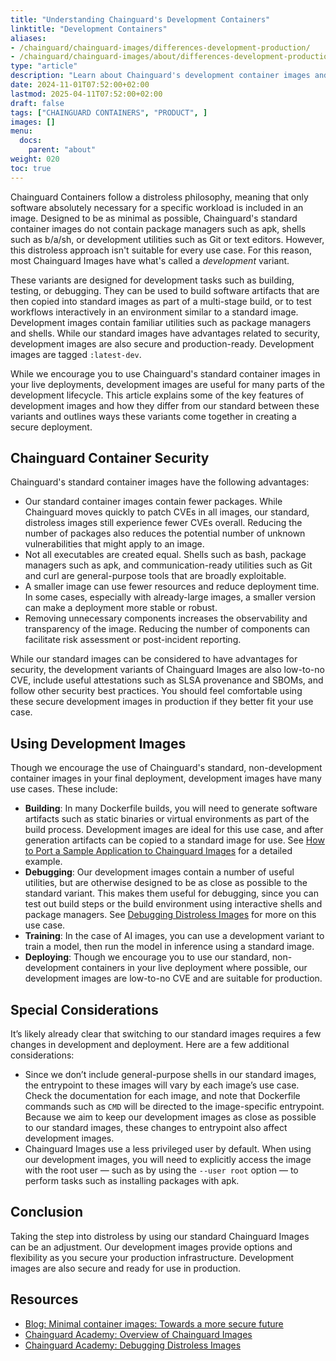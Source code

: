 ```yaml
---
title: "Understanding Chainguard's Development Containers"
linktitle: "Development Containers"
aliases:
- /chainguard/chainguard-images/differences-development-production/
- /chainguard/chainguard-images/about/differences-development-production/
type: "article"
description: "Learn about Chainguard's development container images and how they differ from our standard images."
date: 2024-11-01T07:52:00+02:00
lastmod: 2025-04-11T07:52:00+02:00
draft: false
tags: ["CHAINGUARD CONTAINERS", "PRODUCT", ]
images: []
menu:
  docs:
	parent: "about"
weight: 020
toc: true
---
```


Chainguard Containers follow a distroless philosophy, meaning that only software absolutely necessary for a specific workload is included in an image. Designed to be as minimal as possible, Chainguard's standard container images do not contain package managers such as apk, shells such as b/a/sh, or development utilities such as Git or text editors. However, this distroless approach isn't suitable for every use case. For this reason, most Chainguard Images have what's called a *development* variant.

These variants are designed for development tasks such as building, testing, or debugging. They can be used to build software artifacts that are then copied into standard images as part of a multi-stage build, or to test workflows interactively in an environment similar to a standard image. Development images contain familiar utilities such as package managers and shells. While our standard images have advantages related to security, development images are also secure and production-ready. Development images are tagged `:latest-dev`.

While we encourage you to use Chainguard's standard container images in your live deployments, development images are useful for many parts of the development lifecycle. This article explains some of the key features of development images and how they differ from our standard  between these variants and outlines ways these variants come together in creating a secure deployment.

## Chainguard Container Security

Chainguard's standard container images have the following advantages:

- Our standard container images contain fewer packages. While Chainguard moves quickly to patch CVEs in all images, our standard, distroless images still experience fewer CVEs overall. Reducing the number of packages also reduces the potential number of unknown vulnerabilities that might apply to an image.
- Not all executables are created equal. Shells such as bash, package managers such as apk, and communication-ready utilities such as Git and curl are general-purpose tools that are broadly exploitable.
- A smaller image can use fewer resources and reduce deployment time. In some cases, especially with already-large images, a smaller version can make a deployment more stable or robust.
- Removing unnecessary components increases the observability and transparency of the image. Reducing the number of components can facilitate risk assessment or post-incident reporting.

While our standard images can be considered to have advantages for security, the development variants of Chainguard Images are also low-to-no CVE, include useful attestations such as SLSA provenance and SBOMs, and follow other security best practices. You should feel comfortable using these secure development images in production if they better fit your use case.

## Using Development Images

Though we encourage the use of Chainguard's standard, non-development container images in your final deployment, development images have many use cases. These include:

- **Building**: In many Dockerfile builds, you will need to generate software artifacts such as static binaries or virtual environments as part of the build process. Development images are ideal for this use case, and after generation artifacts can be copied to a standard image for use. See [How to Port a Sample Application to Chainguard Images](/chainguard/migration/porting-apps-to-chainguard/) for a detailed example.
- **Debugging**: Our development images contain a number of useful utilities, but are otherwise designed to be as close as possible to the standard variant. This makes them useful for debugging, since you can test out build steps or the build environment using interactive shells and package managers. See [Debugging Distroless Images](/chainguard/chainguard-images/debugging-distroless-images/) for more on this use case.
- **Training**: In the case of AI images, you can use a development variant to train a model, then run the model in inference using a standard image.
- **Deploying**: Though we encourage you to use our standard, non-development containers in your live deployment where possible, our development images are low-to-no CVE and are suitable for production.

## Special Considerations

It’s likely already clear that switching to our standard images requires a few changes in development and deployment. Here are a few additional considerations:

* Since we don’t include general-purpose shells in our standard images, the entrypoint to these images will vary by each image’s use case. Check the documentation for each image, and note that Dockerfile commands such as `CMD` will be directed to the image-specific entrypoint. Because we aim to keep our development images as close as possible to our standard images, these changes to entrypoint also affect development images.
* Chainguard Images use a less privileged user by default. When using our development images, you will need to explicitly access the image with the root user — such as by using the `--user root` option — to perform tasks such as installing packages with apk.

## Conclusion

Taking the step into distroless by using our standard Chainguard Images can be an adjustment. Our development images provide options and flexibility as you secure your production infrastructure. Development images are also secure and ready for use in production.

## Resources

* [Blog: Minimal container images: Towards a more secure future](https://www.chainguard.dev/unchained/minimal-container-images-towards-a-more-secure-future)
* [Chainguard Academy: Overview of Chainguard Images](/chainguard/chainguard-images/overview#why-distroless)
* [Chainguard Academy: Debugging Distroless Images](/chainguard/chainguard-images/debugging-distroless-images/)